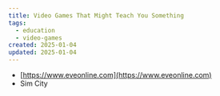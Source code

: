```yaml
---
title: Video Games That Might Teach You Something
tags: 
  - education
  - video-games
created: 2025-01-04
updated: 2025-01-04
---
```


- [https://www.eveonline.com](https://www.eveonline.com)
- Sim City